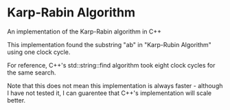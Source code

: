 # Karp-Rabin Algorithm

An implementation of the Karp-Rabin algorithm in C++

This implementation found the substring "ab" in "Karp-Rubin Algorithm" using one clock cycle.

For reference, C++'s std::string::find algorithm took eight clock cycles for the same search.

Note that this does not mean this implementation is always faster - although I have not tested it, I can guarentee that C++'s implementation will scale better.
